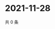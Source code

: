 # 2021-11-28

共 0 条

<!-- BEGIN WEIBO -->
<!-- 最后更新时间 Sun Nov 28 2021 13:07:40 GMT+0800 (China Standard Time) -->

<!-- END WEIBO -->
